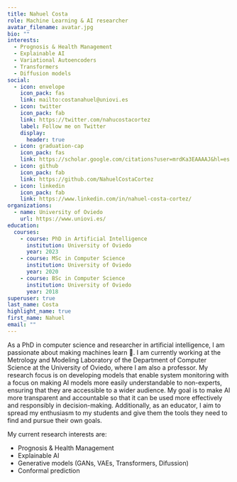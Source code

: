```yaml
---
title: Nahuel Costa
role: Machine Learning & AI researcher
avatar_filename: avatar.jpg
bio: ""
interests:
  - Prognosis & Health Management
  - Explainable AI
  - Variational Autoencoders
  - Transformers
  - Diffusion models
social:
  - icon: envelope
    icon_pack: fas
    link: mailto:costanahuel@uniovi.es
  - icon: twitter
    icon_pack: fab
    link: https://twitter.com/nahucostacortez
    label: Follow me on Twitter
    display:
      header: true
  - icon: graduation-cap
    icon_pack: fas
    link: https://scholar.google.com/citations?user=mrdKa3EAAAAJ&hl=es
  - icon: github
    icon_pack: fab
    link: https://github.com/NahuelCostaCortez
  - icon: linkedin
    icon_pack: fab
    link: https://www.linkedin.com/in/nahuel-costa-cortez/
organizations:
  - name: University of Oviedo
    url: https://www.uniovi.es/
education:
  courses:
    - course: PhD in Artificial Intelligence
      institution: University of Oviedo
      year: 2023
    - course: MSc in Computer Science
      institution: University of Oviedo
      year: 2020
    - course: BSc in Computer Science
      institution: University of Oviedo
      year: 2018
superuser: true
last_name: Costa
highlight_name: true
first_name: Nahuel
email: ""
---
```

As a PhD in computer science and researcher in artificial intelligence, I am passionate about making machines learn 🤖. I am currently working at the Metrology and Modeling Laboratory of the Department of Computer Science at the University of Oviedo, where I am also a professor. My research focus is on developing models that enable system monitoring with a focus on making AI models more easily understandable to non-experts, ensuring that they are accessible to a wider audience. My goal is to make AI more transparent and accountable so that it can be used more effectively and responsibly in decision-making. Additionally, as an educator, I aim to spread my enthusiasm to my students and give them the tools they need to find and pursue their own goals.
 
My current research interests are:
- Prognosis & Health Management
- Explainable AI
- Generative models (GANs, VAEs, Transformers, Difussion)
- Conformal prediction